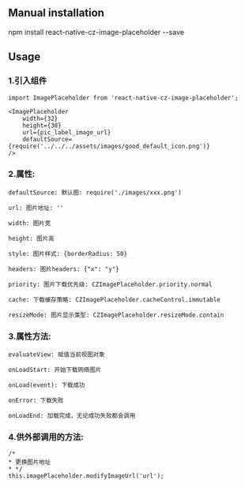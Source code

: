 ## Manual installation

npm install react-native-cz-image-placeholder --save


## Usage
###  1.引入组件
```
import ImagePlaceholder from 'react-native-cz-image-placeholder';

<ImagePlaceholder
    width={32}
    height={38}
    url={pic_label_image_url}
    defaultSource={require('../../../assets/images/good_default_icon.png')}
/>  
```

###  2.属性:
```
defaultSource: 默认图: require('./images/xxx.png')
```
```
url: 图片地址: ''
```
```
width: 图片宽
```
```
height: 图片高
```
```
style: 图片样式: {borderRadius: 50}
```
```
headers: 图片headers: {"x": "y"}
```
```
priority: 图片下载优先级: CZImagePlaceholder.priority.normal
```
```
cache: 下载缓存策略: CZImagePlaceholder.cacheControl.immutable
```
```
resizeMode: 图片显示类型: CZImagePlaceholder.resizeMode.contain
```

###  3.属性方法:
```
evaluateView: 赋值当前视图对象
```
```
onLoadStart: 开始下载网络图片
```
```
onLoad(event): 下载成功
```
```
onError: 下载失败
```
```
onLoadEnd: 加载完成，无论成功失败都会调用
```

###  4.供外部调用的方法:
```
/*
* 更换图片地址
* */
this.imagePlaceholder.modifyImageUrl('url');
```
